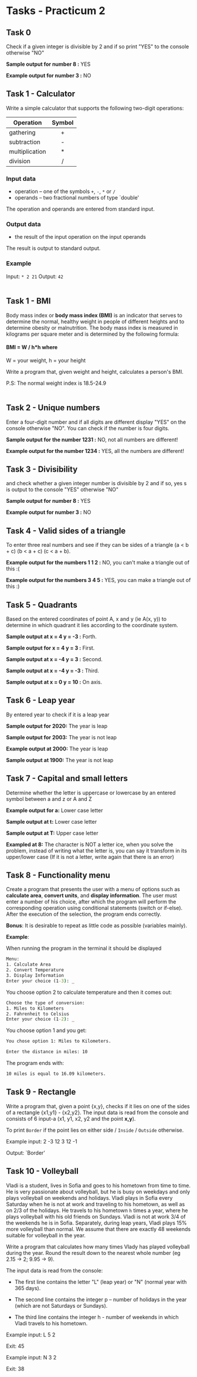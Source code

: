 # Tasks - Practicum 2

Task 0
----------

Check if a given integer is divisible by 2 and if so print "YES" to the console otherwise "NO"

**Sample output for number 8 :** YES

**Example output for number 3 :** NO


Task 1 - Calculator
----------
Write a simple calculator that supports the following two-digit operations:

| Operation | Symbol |
| --------- |:------:|
| gathering | + |
| subtraction | - |
| multiplication | * |
| division | / |

### Input data
- operation – one of the symbols `+`, `-`, `*` or `/`
- operands – two fractional numbers of type `double'

The operation and operands are entered from standard input.

### Output data
- the result of the input operation on the input operands

The result is output to standard output.

### Example
Input: `* 2 21`
Output: `42` <br><br>

Task 1 - BMI
----------

Body mass index or **body mass index (BMI)** is an indicator that serves to determine the normal, healthy weight in people of different heights and to determine obesity or malnutrition. The body mass index is measured in kilograms per square meter and is determined by the following formula:

#### BMI = W / h*h where
W = your weight, h = your height

Write a program that, given weight and height, calculates a person's BMI.

P.S: The normal weight index is 18.5-24.9
<br><br>

Task 2 - Unique numbers
----------

Enter a four-digit number and if all digits are different display "YES" on the console otherwise "NO". You can check if the number is four digits.

**Sample output for the number 1231 :** NO, not all numbers are different!

**Example output for the number 1234 :** YES, all the numbers are different!


Task 3 - Divisibility
-----------------
and check whether a given integer number is divisible by 2 and if so, yes s
is output to the console "YES" otherwise "NO"

**Sample output for number 8 :** YES

**Example output for number 3 :** NO

Task 4 - Valid sides of a triangle
-----------------

To enter three real numbers and see if they can be sides of a triangle (a < b + c) (b < a + c) (c < a + b).

**Example output for the numbers 1 1 2 :** NO, you can't make a triangle out of this :(

**Example output for the numbers 3 4 5 :** YES, you can make a triangle out of this :)

Task 5 - Quadrants
-----------------

Based on the entered coordinates of point A, x and y (ie A(x, y)) to determine in which quadrant it lies according to the coordinate system.

**Sample output at x = 4 y = -3 :** Forth.

**Sample output for x = 4 y = 3 :** First.

**Sample output at x = -4 y = 3 :** Second.

**Sample output at x = -4 y = -3 :** Third.

**Sample output at x = 0 y = 10 :** On axis.

Task 6 - Leap year
-----------------

By entered year to check if it is a leap year

**Sample output for 2020:** The year is leap

**Sample output for 2003:** The year is not leap

**Example output at 2000:** The year is leap

**Sample output at 1900:** The year is not leap

Task 7 - Capital and small letters
-----------------

Determine whether the letter is uppercase or lowercase by an entered symbol between a and z or A and Z

**Example output for a:** Lower case letter

**Sample output at t:** Lower case letter

**Sample output at T:** Upper case letter

**Exampled at 8:** The character is NOT a letter
ice, when you solve the problem, instead of writing what the letter is, you can say it
transform in its upper/lower case (If it is not a letter, write again that there is an error)

Task 8 - Functionality menu
-------------------

Create a program that presents the user with a menu of options such as **calculate area**, **convert units**, and **display information**. The user must enter a number of his choice, after which the program will perform the corresponding operation using conditional statements (switch or if-else). After the execution of the selection, the program ends correctly.

**Bonus**: It is desirable to repeat as little code as possible (variables mainly).

**Example**:

When running the program in the terminal it should be displayed

```cmd
Menu:
1. Calculate Area
2. Convert Temperature
3. Display Information
Enter your choice (1-3): _
```

You choose option 2 to calculate temperature and then it comes out:

```cmd
Choose the type of conversion:
1. Miles to Kilometers
2. Fahrenheit to Celsius
Enter your choice (1-2): _
```

You choose option 1 and you get:

```cmd
You chose option 1: Miles to Kilometers.

Enter the distance in miles: 10
```

The program ends with:

```cmd
10 miles is equal to 16.09 kilometers.
```

Task 9 - Rectangle
------------

Write a program that, given a point {x,y}, checks if it lies on one of the sides of a rectangle {x1,y1} - {x2,y2}.
The input data is read from the console and consists of 6 input-a (x1, y1, x2, y2 and the point **x,y**).

To print `Border` if the point lies on either side / `Inside` / `Outside` otherwise.

Example input:
2
-3
12
3
12
-1

Output: `Border'

Task 10 - Volleyball
--------------

Vladi is a student, lives in Sofia and goes to his hometown from time to time. He is very passionate about volleyball, but he is busy on weekdays and only plays volleyball on weekends and holidays. Vladi plays in Sofia every Saturday when he is not at work and traveling to his hometown, as well as on 2/3 of the holidays. He travels to his hometown `h` times a year, where he plays volleyball with his old friends on Sundays. Vladi is not at work 3/4 of the weekends he is in Sofia. Separately, during leap years, Vladi plays 15% more volleyball than normal. We assume that there are exactly 48 weekends suitable for volleyball in the year.

Write a program that calculates how many times Vlady has played volleyball during the year. Round the result down to the nearest whole number (eg 2.15 -> 2; 9.95 -> 9).

The input data is read from the console:

- The first line contains the letter "L" (leap year) or "N" (normal year with 365 days).

- The second line contains the integer p – number of holidays in the year (which are not Saturdays or Sundays).

- The third line contains the integer h - number of weekends in which Vladi travels to his hometown.

Example input: L 5 2

Exit: 45

Example input: N 3 2

Exit: 38
